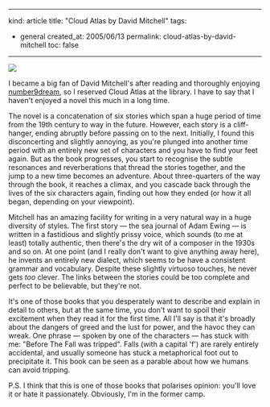 -----
kind: article
title: "Cloud Atlas by David Mitchell"
tags:
- general
created_at: 2005/06/13
permalink: cloud-atlas-by-david-mitchell
toc: false
-----

<p class="img-shadow"><a href="http://www.amazon.co.uk/exec/obidos/tg/detail/-/0340822783/butshesagirl-21" title="Buy Cloud Atlas at Amazon.co.uk"><img src="http://images.amazon.com/images/P/0340822783.02._SCMZZZZZZZ_.jpg" /></a></p>I became a big fan of David Mitchell's after reading and thoroughly enjoying <a href="http://www.amazon.co.uk/exec/obidos/tg/detail/-/0340747978/butshesagirl-21">number9dream</a>, so I reserved Cloud Atlas at the library. I have to say that I haven't enjoyed a novel this much in a long time.</p>

<p>The novel is a concatenation of six stories which span a huge period of time from the 19th century to way in the future. However, each story is a cliff-hanger, ending abruptly before passing on to the next. Initially, I found this disconcerting and slightly annoying, as you're plunged into another time period with an entirely new set of characters and you have to find your feet again. But as the book progresses, you start to recognise the subtle resonances and reverberations that thread the stories together, and the jump to a new time becomes an adventure. About three-quarters of the way through the book, it reaches a climax, and you cascade back through the lives of the six characters again, finding out how they ended (or how it all began, depending on your viewpoint).</p>

<p>Mitchell has an amazing facility for writing in a very natural way in a huge diversity of styles. The first story &mdash; the sea journal of Adam Ewing &mdash; is written in a fastidious and slightly prissy voice, which sounds (to me at least) totally authentic, then there's the dry wit of a composer in the 1930s and so on. At one point (and I really don't want to give anything away here), he invents an entirely new dialect, which seems to be have a consistent grammar and vocabulary. Despite these slightly virtuoso touches, he never gets <em>too</em> clever. The links between the stories could be too complete and perfect to be believable, but they're not. </p>

<p>It's one of those books that you desperately want to describe and explain in detail to others, but at the same time, you don't want to spoil their excitement when they read it for the first time. All I'll say is that it's broadly about the dangers of greed and the lust for power, and the havoc they can wreak. One phrase &mdash; spoken by one of the characters &mdash; has stuck with me: "Before The Fall was tripped". Falls (with a capital 'f') are rarely entirely accidental, and usually someone has stuck a metaphorical foot out to precipitate it. This book can be seen as a parable about how we humans can avoid tripping.</p>

<p>P.S. I think that this is one of those books that polarises opinion: you'll love it or hate it passionately. Obviously, I'm in the former camp.</p>



